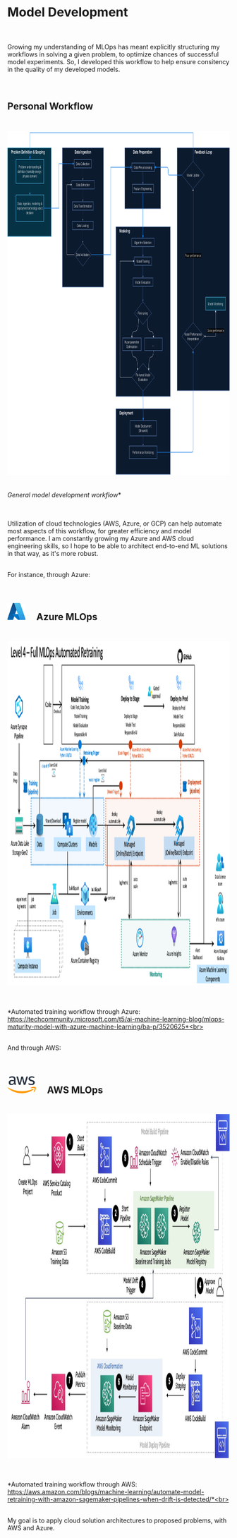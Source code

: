 # Model Development
<br><br>Growing my understanding of MLOps has meant explicitly structuring my workflows in solving a given problem, to optimize chances of successful model experiments. So, I developed this workflow to help ensure consitency in the quality of my developed models.<br><br><br>

## Personal Workflow<br><br>
<img src="workflow.png" alt="workflow" width="860" height="780"/><br><br><br>
*General model development workflow**<br><br><br>

Utilization of cloud technologies (AWS, Azure, or GCP) can help automate most aspects of this workflow, for greater efficiency and model performance. I am constantly growing my Azure and AWS cloud engineering skills, so I hope to be able to architect end-to-end ML solutions in that way, as it's more robust.<br><br>

For instance, through Azure:<br><br>

## <img src="azure_logo.png" style="padding: 10px 20px 0px 0px;" height="39"/> Azure MLOps<br><br>

<img src="azure_mlops.png" alt="workflow" width="860" height="780"/><br><br><br>

*Automated training workflow through Azure: https://techcommunity.microsoft.com/t5/ai-machine-learning-blog/mlops-maturity-model-with-azure-machine-learning/ba-p/3520625*<br><br><br>


And through AWS:<br><br>

## <img src="aws_logo.png" style="padding: 10px 20px 0px 0px;" height="39"/> AWS MLOps<br><br>

<img src="aws_mlops.jpg" alt="workflow" width="860" height="780"/><br><br><br>

*Automated training workflow through AWS: https://aws.amazon.com/blogs/machine-learning/automate-model-retraining-with-amazon-sagemaker-pipelines-when-drift-is-detected/*<br><br><br>

My goal is to apply cloud solution architectures to proposed problems, with AWS and Azure.